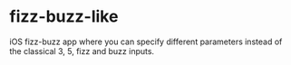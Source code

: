 # fizz-buzz-like
iOS fizz-buzz app where you can specify different parameters instead of the classical 3, 5, fizz and buzz inputs.
